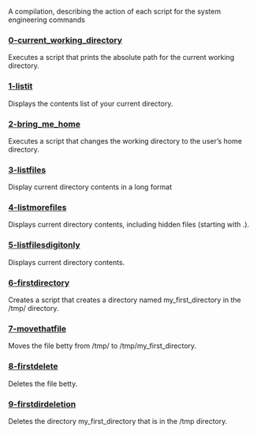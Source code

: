 A compilation, describing the action of each script for the system engineering commands

### [0-current_working_directory](0-current_working_directory)
Executes a script that prints the absolute path for the current working directory.

### [1-listit](1-listit)
Displays the contents list of your current directory.

### [2-bring_me_home](2-bring_me_home)
Executes a script that changes the working directory to the user’s home directory.

### [3-listfiles](3-listfiles)
Display current directory contents in a long format

### [4-listmorefiles](4-listmorefiles)
Displays current directory contents, including hidden files (starting with .).

### [5-listfilesdigitonly](5-listfilesdigitonly)
Displays current directory contents.

### [6-firstdirectory](6-firstdirectory)
Creates a script that creates a directory named my_first_directory in the /tmp/ directory.

### [7-movethatfile](7-movethatfile)
Moves the file betty from /tmp/ to /tmp/my_first_directory.

### [8-firstdelete](8-firstdelete)
Deletes the file betty.

### [9-firstdirdeletion](9-firstdirdeletion)
Deletes the directory my_first_directory that is in the /tmp directory.
